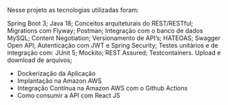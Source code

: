 Nesse projeto as tecnologias utilizadas foram:



Spring Boot 3;
Java 18;
Conceitos arquiteturais do REST/RESTful;
Migrations com Flyway;
Postman;
Integração com o banco de dados MySQL;
Content Negotiation;
Versionamento de API’s;
HATEOAS;
Swagger Open API;
Autenticação com JWT e Spring Security;
Testes unitários e de integração com:
JUnit 5;
Mockito;
REST Assured;
Testcontainers.
Upload e download de arquivos;

* Dockerização da Aplicação
* Implantação na Amazon AWS
* Integração Contínua na Amazon AWS com o Github Actions
* Como consumir a API com React JS